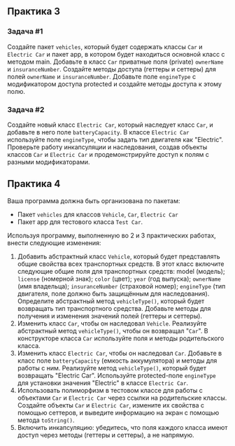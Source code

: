 ## Практика 3

### Задача #1

Создайте пакет `vehicles`, который будет содержать классы `Car` и `Electric Car` и пакет app, в котором будет находиться основной класс с методом main. Добавьте в класс `Car` приватные поля (private) `ownerName` и `insuranceNumber`. Создайте методы доступа (геттеры и сеттеры) для полей `ownerName` и `insuranceNumber`. Добавьте поле `engineType` с модификатором доступа protected и создайте методы доступа к этому полю.

### Задача #2

Создайте новый класс `Electric Car`, который наследует класс `Car`, и добавьте в него поле `batteryCapacity`. В классе `Electric Car` используйте поле `engineType`, чтобы задать тип двигателя как "Electric". Проверьте работу инкапсуляции и наследования, создав объекты классов `Car` и `Electric Car` и продемонстрируйте доступ к полям с разными модификаторами.

## Практика 4

Ваша программа должна быть организована по пакетам:

* Пакет `vehicles` для классов `Vehicle`, `Car`, `Electric Car`
* Пакет app для тестового класса `Test Car`.

Используя программу, выполненную во 2 и 3 практических работах, внести следующие изменения:

1. Добавить абстрактный класс `Vehicle`, который будет представлять общие свойства всех транспортных средств. В этот класс включите следующие общие поля для транспортных средств: model (модель); `license` (номерной знак); `color` (цвет); `year` (год выпуска); `ownerName` (имя владельца); `insuranceNumber` (страховой номер); `engineType` (тип двигателя, поле должно быть защищённым для наследования). Определите абстрактный метод `vehicleType()`, который будет возвращать тип транспортного средства. Добавьте методы для получения и изменения значений полей (геттеры и сеттеры).
2. Изменить класс `Car`, чтобы он наследовал `Vehicle`. Реализуйте абстрактный метод `vehicleType()`, чтобы он возвращал "`Car`". В конструкторе класса `Car` используйте поля и методы родительского класса.
3. Изменить класс `Electric Car`, чтобы он наследовал `Car`. Добавьте в класс поле `batteryCapacity` (емкость аккумулятора) и методы для работы с ним. Реализуйте метод `vehicleType()`, который будет возвращать "Electric Car". Используйте protected-поле `engineType` для установки значения "Electric" в классе `Electric Car`.
4. Использовать полиморфизм в тестовом классе для работы с объектами `Car` и `Electric Car` через ссылки на родительские классы. Создайте объекты `Car` и `Electric Car`, измените их свойства с помощью сеттеров, и выведите информацию на экран с помощью метода `toString()`.
5. Включить инкапсуляцию: убедитесь, что поля каждого класса имеют
доступ через методы (геттеры и сеттеры), а не напрямую.
